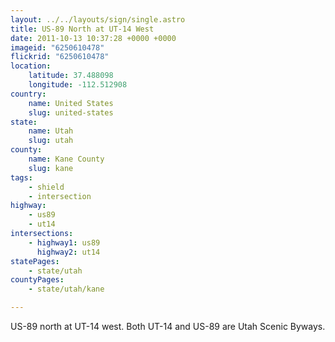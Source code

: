 ```yaml
---
layout: ../../layouts/sign/single.astro
title: US-89 North at UT-14 West
date: 2011-10-13 10:37:28 +0000 +0000
imageid: "6250610478"
flickrid: "6250610478"
location:
    latitude: 37.488098
    longitude: -112.512908
country:
    name: United States
    slug: united-states
state:
    name: Utah
    slug: utah
county:
    name: Kane County
    slug: kane
tags:
    - shield
    - intersection
highway:
    - us89
    - ut14
intersections:
    - highway1: us89
      highway2: ut14
statePages:
    - state/utah
countyPages:
    - state/utah/kane

---
```

US-89 north at UT-14 west.  Both UT-14 and US-89 are Utah Scenic Byways.